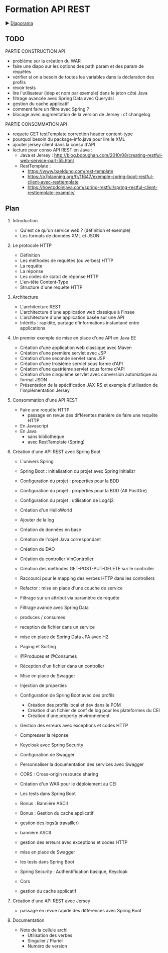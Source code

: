 # Formation API REST

:arrow_forward: [Diaporama](https://gaetan-varlet.github.io/formation-api-rest/)

## TODO
PARTIE CONSTRUCTION API
- problème sur la création du WAR
- faire une diapo sur les options des path param et des param de requêtes
- vérifier si on a besoin de toutes les variables dans la déclaration des profils
- revoir tests
- lire l'utilisateur (idep et nom par exemple) dans le jeton côté Java
- filtrage avancée avec Spring Data avec Querydsl
- gestion du cache applicatif
- comment faire un filtre avec Spring ?
- blocage avec augmentation de la version de Jersey : cf changelog

PARTIE CONSOMMATION API
- requete GET testTemplate correction header content-type
- pourquoi besoin du package-info.java pour lire le XML
- ajouter jersey client dans la conso d'API
- lecture pour conso API REST en Java :
    - Java et Jersey : http://blog.bdoughan.com/2010/08/creating-restful-web-service-part-55.html
    - RestTemplate :
        - https://www.baeldung.com/rest-template
        - https://o7planning.org/fr/11647/exemple-spring-boot-restful-client-avec-resttemplate
        - https://howtodoinjava.com/spring-restful/spring-restful-client-resttemplate-example/

## Plan

1. Introduction
	- Qu'est ce qu'un service web ? (définition et exemple)
    - Les formats de données XML et JSON

2. Le protocole HTTP
    - Définition
    - Les méthodes de requêtes (ou verbes) HTTP
    - La requête
    - La réponse
    - Les codes de statut de réponse HTTP
    - L'en-tête Content-Type
    - Structure d'une requête HTTP

3. Architecture 
    - L'architecture REST
    - L'architecture d'une application web classique à l'Insee
    - L'architecture d'une application basée sur une API
    - Intérêts : rapidité, partage d'informations instantané entre applications
    
4. Un premier exemple de mise en place d'une API en Java EE
    - Création d'une application web classique avec Maven
    - Création d'une première servlet avec JSP
    - Création d'une seconde servlet sans JSP
    - Création d'une troisième servlet sous forme d'API
    - Création d'une quatrième servlet sous forme d'API
    - Création d'une cinquième servlet avec conversion automatique au format JSON
    - Présentation de la spécification JAX-RS et exemple d'utilisation de l'implémentation Jersey

5. Consommation d'une API REST
    - Faire une requête HTTP
        - passage en revue des différentes manière de faire une requête HTTP
    - En Javascript
    - En Java
        - sans bibliothèque
        - avec RestTemplate (Spring)

6. Création d'une API REST avec Spring Boot
    - L'univers Spring
    - Spring Boot : initialisation du projet avec Spring Initializr
    - Configuration du projet : properties pour la BDD
    - Configuration du projet : properties pour la BDD (Alt PostGre)
    - Configuration du projet : utilisation de Log4j2
    - Création d'un HelloWorld
    - Ajouter de la log
    - Création de données en base
    - Création de l'objet Java correspondant
    - Création du DAO
    - Création du controller VinController
    - Création des méthodes GET-POST-PUT-DELETE sur le controller
    - Raccourci pour le mapping des verbes HTTP dans les controllers
    - Refactor : mise en place d'une couche de service
    - Filtrage sur un attribut via paramètre de requête
    - Filtrage avancé avec Spring Data
    - produces / consumes
    - reception de fichier dans un service
    - mise en place de Spring Data JPA avec H2
    - Paging et Sorting
    - @Produces et @Consumes
    - Réception d'un fichier dans un controller
    - Mise en place de Swagger
    - Injection de properties
    - Configuration de Spring Boot avec des profils
        - Création des profils local et dev dans le POM
        - Création d'un fichier de conf de log pour les plateformes du CEI
        - Création d'une property environnement
    - Gestion des erreurs avec exceptions et codes HTTP
    - Compresser la réponse
    - Keycloak avec Spring Security
    - Configuration de Swagger
    - Personnaliser la documentation des services avec Swagger
    - CORS : Cross-origin resource sharing
    - Création d'un WAR pour le déploiement au CEI
    - Les tests dans Spring Boot
    - Bonus : Bannière ASCII
    - Bonus : Gestion du cache applicatif

    - gestion des logs(à travailler)
    - bannière ASCII
    - gestion des erreurs avec exceptions et codes HTTP
    - mise en place de Swagger
    - les tests dans Spring Boot
    - Spring Security : Authentification basique, Keycloak
    - Cors
    - gestion du cache applicatif

7. Création d'une API REST avec Jersey
    - passage en revue rapide des différences avec Spring Boot

8. Documentation
    - Note de la cellule archi
        - Utilisation des verbes
        - Singulier / Pluriel
        - Numéro de version
